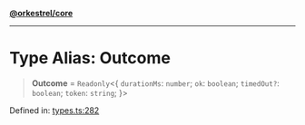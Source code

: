 [**@orkestrel/core**](../index.md)

***

# Type Alias: Outcome

> **Outcome** = `Readonly`\<\{ `durationMs`: `number`; `ok`: `boolean`; `timedOut?`: `boolean`; `token`: `string`; \}\>

Defined in: [types.ts:282](https://github.com/orkestrel/core/blob/98df1af1b029ad0f39e413b90869151f4152e5dd/src/types.ts#L282)
